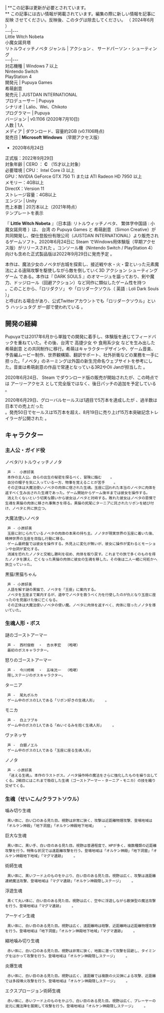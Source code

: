 |  **この記事は更新が必要とされています。  
** この記事には古い情報が掲載されています。編集の際に新しい情報を記事に  反映  させてください。反映後、このタグは除去してください。  （
2024年6月  ）  
---|---  
Little Witch Nobeta  
小魔女諾貝塔  
リトルウィッチノベタ  ジャンル  |  アクション  、  サードパーソン・シューティング   
---|---  
対応機種  |  Windows  7 以上   
Nintendo Switch    
PlayStation 4      
開発元  |  Pupuya Games   
希萌創意  
発売元  |  JUSTDAN INTERNATIONAL   
プロデューサー  |  Pupuya   
シナリオ  |  Lalio、Wei、Chikoto   
プログラマー  |  Pupuya   
バージョン  |  v0.1106 (2020年7月10日)     
人数  |  1人   
メディア  |  ダウンロード、容量約2GB (v0.1106時点)   
発売日  |  **Microsoft Windows** （早期アクセス版） 

  * 2020年6月24日 

正式版：2022年9月29日    
対象年齢  |  CERO  ：  **C** （15才以上対象）   
必要環境  |  CPU：  Intel Core i3  以上   
GPU：NVIDIA GeForce GTX 750 Ti または ATI Radeon HD 7950 以上  
メモリー：4GB以上  
DirectX：Version 11  
ストレージ容量：4GB以上  
エンジン  |  Unity   
売上本数  |  20万本以上（2021年時点）     
テンプレートを表示  
  
『 **Little Witch Nobeta** 』（日本語: リトルウィッチノベタ、  繁体字中国語  :  小魔女諾貝塔  ）は、  台湾  の
Pupuya Games  と  希萌創意  （Simon Creative）が共同開発し、傑仕登股份有限公司（JUSTDAN
INTERNATIONAL）より販売されるゲームソフト。2020年6月24日に  Steam  でWindows用体験版（早期アクセス版）がリリースされた
            。コンソール機（Nintendo Switch / PlayStation
4）向けも含めた正式製品版は2022年9月29日に発売予定    。

本作は、魔法少女のノベタが古城を探索し、接近戦や水・火・雷といった元素魔法による遠隔攻撃を駆使しながら敵を倒していく3D  アクション
シューティングゲーム  である。本作は『  DARK SOULS
』のオマージュを謳っており、剣や魔力、ドッジロール（回避アクション）など同作に類似したゲーム性を持つ        
。このことから、「ロリダクソ」    や「ロリダークソウル（  英語  :  Loli Dark Souls  ）」  
と呼ばれる場合があり、公式Twitterアカウントでも「ロリダークソウル」という  ハッシュタグ  が一部で使われている    。

##  開発の経緯  

Pupuyaでは2017年6月から単独での開発に着手し、体験版を通じてフィードバックを重ねていた。その後、台湾で  高捷少女  や  食用系少女
などを生み出した  希萌創意
との共同制作に移行。希萌はキャラクターデザインや、ゲーム音楽、予告編ムービー制作、世界観構築、翻訳サポート、社外折衝などの業務を一手に担った。「ノベタ」のネーミングは外国の新生児命名ウェブサイトを参考にした。音楽は希萌創意の作品で常連となっている3R2やOli
Janが担当した        。

2020年6月24日、  Steam  でダウンロード版の販売が開始されたが、この時点では  アーリーアクセス
として完全版ではなく、後日パッチの追加を予定している    。

2020年6月29日、グローバルセールスは1週目で5万本を達成したが      、過半数は日本での売上だった  
。発売50日でセールスは15万本を超え、8月19日に売り上げ15万本突破記念トレイラーが公開された    。

##  キャラクター  

###  主人公・ガイド役  

ノベタ/リトルウィッチノノタ

     声 -  小原好美 
     本作の主人公。自らの出生の秘密を探るべく、冒険に臨む    。 
     自分の帽子を気に入っている一方、物事を覚えることが苦手    。 
     その正体は大魔法使いノベタの肉体に宿された生魂。玉座に囚われた本当のノベタに肉体を返すべく生み出された生魂であった。ゲーム開始からゲーム後半までは彼女を操作する。 
     消えたくないという切実な願いから彼女はノベタと対峙する。敗れた彼女はノベタの恩情で生魂を黒猫の肉体に移され事無きを得る。黒猫の尻尾にターニアに託されたリボンを結び付け、ノベタと共に旅立つ。 
大魔法使いノベタ

     声 - 小原好美 
     玉座に封じられているノベタの肉体の本来の持ち主。ノノタが現実世界の玉座に着いた後、精神世界の玉座を目指し行動に移る。 
     ゲーム最終盤では彼女を操作する。外見上に変化が無いが、彼女に操作が変わるとモーションや台詞が変化する。 
     消滅を恐れたノノタと交戦し勝利を収め、肉体を取り戻す。これまでの旅で多くのものを得たノノタを讃え、亡くなった黒猫の肉体に彼女の生魂を移した。その後は二人一緒に何処かへ旅立っていった。 
黒猫/黒猫ちゃん

     声 - 小原好美 
     人語を解す謎の黒猫で、ノベタを「王座」に案内する。 
     ノベタを玉座まで案内するが、道中でノベタを救うべく力を行使したのが仇となり玉座に座ったのを見届けた後に亡くなる。 
     その正体は大魔法使いノベタの使い魔。ノベタに肉体を返すべく、肉体に宿ったノノタを導いていた。 

###  生魂人形・ボス  

謎のゴーストアーマー

     声 -  西村俊樹  ・  吉水孝宏  （咆哮） 
     最初のボスキャラクター。 
怒りのゴーストアーマー

     声 -  今川柊稀  ・  五味洸一  （咆哮） 
     隠しステージのボスキャラクター。 
ターニア

     声 -  尾丸ポルカ 
     ゲーム中のボスの1人である「リボン好きの生魂人形」    。 
モニカ

     声 -  白上フブキ 
     ゲーム中のボスの1人である「ぬいぐるみを抱く生魂人形」    。 
ヴァネッサ

     声 -  白銀ノエル 
     ゲーム中のボスの1人である「玉座に座る生魂人形」 
ノノタ

     声 - 小原好美 
     「迷える生魂」。本作のラストボス。ノベタ操作時の魔法をさらに強化したものを繰り出してくる。2戦目にはこれまで吸収した生魂（ゴーストアーマー・ターニア・モニカ）の技を織り交ぜてくる。 

###  生魂（せいこん/クラフトソウル）  

噛み切り生魂

     黒い体に、白い口のある見た目。視野は非常に狭く、攻撃は近距離物理攻撃、登場地域は「オルケン神殿」「地下洞窟」「オルケン神殿地下地域」    。 
巨大な生魂

     黒い体に、黒い手、白い目のある見た目。視野は普通程度で、HPが多く、複数種類の近距離攻撃を行う。特殊な状況では遠距離攻撃を行う。登場地域は「オルケン神殿」「地下洞窟」「オルケン神殿地下地域」「マグマ遺跡」    。 
術師生魂

     黒い体に、黒いフード上のものをかぶり、白い目のある見た目。視野は広く、攻撃は遠距離連続魔法攻撃、登場地域は「マグマ遺跡」「オルケン神殿隠しステージ」    。 
浮遊生魂

     黒くて丸い体に、白い目のある見た目。視野は広く、空中に浮遊しながら散弾型の魔法攻撃を行う。登場地域は「マグマ遺跡」    。 
アーケイン生魂

     黒い体に、白い目のある見た目。視野は広く、遠距離時は砲撃、近距離時は近距離物理攻撃を行う。登場地域は「地下洞窟」「オルケン神殿地下地域」「マグマ遺跡」    。 
縮地噛み切り生魂

     赤い体に、白い口のある見た目。視野は非常に狭く、地面に潜って攻撃を回避し、タイミングをはかって攻撃を行う。登場地域は「オルケン神殿隠しステージ」    。 
炎爆生魂

     赤い体に、白い目のある見た目。視野は広く、遠距離では複数の火災弾による攻撃、近距離では多段噴火攻撃を行う。登場地域は「オルケン神殿隠しステージ」    。 
エクスプロージョン術師生魂

     赤い体に、赤いフード上のものをかぶり、白い目のある見た目。視野は広く、プレーヤーの足元に魔法陣を展開して攻撃を行う。登場地域は「オルケン神殿隠しステージ」    。 

